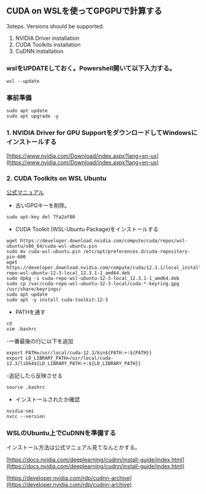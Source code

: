 ## CUDA on WSLを使ってGPGPUで計算する

3steps. Versions should be supported.
1. NVIDIA Driver installation
2. CUDA Toolkits installation
3. CuDNN installation



### wslをUPDATEしておく。Powershell開いて以下入力する。
```
wsl --update
```


### 事前準備
```
sudo apt update
sudo apt upgrade -y
```

### 1. NVIDIA Driver for GPU SupportをダウンロードしてWindowsにインストールする
[https://www.nvidia.com/Download/index.aspx?lang=en-us](https://www.nvidia.com/Download/index.aspx?lang=en-us)


### 2. CUDA Toolkits on WSL Ubuntu
[公式マニュアル](https://docs.nvidia.com/cuda/wsl-user-guide/index.html#abstract)

- 古いGPGキーを削除。
```
sudo apt-key del 7fa2af80
```
- CUDA Toolkit (WSL-Ubuntu Package)をインストールする
```
wget https://developer.download.nvidia.com/compute/cuda/repos/wsl-ubuntu/x86_64/cuda-wsl-ubuntu.pin
sudo mv cuda-wsl-ubuntu.pin /etc/apt/preferences.d/cuda-repository-pin-600
wget https://developer.download.nvidia.com/compute/cuda/12.3.1/local_installers/cuda-repo-wsl-ubuntu-12-3-local_12.3.1-1_amd64.deb
sudo dpkg -i cuda-repo-wsl-ubuntu-12-3-local_12.3.1-1_amd64.deb
sudo cp /var/cuda-repo-wsl-ubuntu-12-3-local/cuda-*-keyring.gpg /usr/share/keyrings/
sudo apt update
sudo apt -y install cuda-toolkit-12-3
```

- PATHを通す
```
cd
vim .bashrc
```
-一番最後の行に以下を追加
```
export PATH=/usr/local/cuda-12.3/bin${PATH:+:${PATH}}
export LD_LIBRARY_PATH=/usr/local/cuda-12.3/lib64${LD_LIBRARY_PATH:+:${LD_LIBRARY_PATH}}
```
-追記したら反映させる
```
source .bashrc
```

- インストールされたか確認
```
nvidia-smi
nvcc --version
```


### WSLのUbuntu上でCuDNNを準備する
インストール方法は公式マニュアル見てなんとかする。

[https://docs.nvidia.com/deeplearning/cudnn/install-guide/index.html](https://docs.nvidia.com/deeplearning/cudnn/install-guide/index.html)


[https://developer.nvidia.com/rdp/cudnn-archive](https://developer.nvidia.com/rdp/cudnn-archive)
